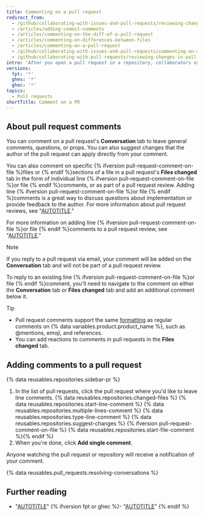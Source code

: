 ```yaml
---
title: Commenting on a pull request
redirect_from:
  - /github/collaborating-with-issues-and-pull-requests/reviewing-changes-in-pull-requests/commenting-on-a-pull-request
  - /articles/adding-commit-comments
  - /articles/commenting-on-the-diff-of-a-pull-request
  - /articles/commenting-on-differences-between-files
  - /articles/commenting-on-a-pull-request
  - /github/collaborating-with-issues-and-pull-requests/commenting-on-a-pull-request
  - /github/collaborating-with-pull-requests/reviewing-changes-in-pull-requests/commenting-on-a-pull-request
intro: 'After you open a pull request in a repository, collaborators or team members can comment on the comparison of files between the two specified branches, or leave general comments on the project as a whole.'
versions:
  fpt: '*'
  ghes: '*'
  ghec: '*'
topics:
  - Pull requests
shortTitle: Comment on a PR
---
```

## About pull request comments

You can comment on a pull request's **Conversation** tab to leave general comments, questions, or props. You can also suggest changes that the author of the pull request can apply directly from your comment.

You can also comment on specific {% ifversion pull-request-comment-on-file %}files or {% endif %}sections of a file in a pull request's **Files changed** tab in the form of individual line {% ifversion pull-request-comment-on-file %}or file {% endif %}comments, or as part of a pull request review. Adding line {% ifversion pull-request-comment-on-file %}or file {% endif %}comments is a great way to discuss questions about implementation or provide feedback to the author. For more information about pull request reviews, see "[AUTOTITLE](/pull-requests/collaborating-with-pull-requests/reviewing-changes-in-pull-requests/about-pull-request-reviews)."

For more information on adding line {% ifversion pull-request-comment-on-file %}or file {% endif %}comments to a pull request review, see "[AUTOTITLE](/pull-requests/collaborating-with-pull-requests/reviewing-changes-in-pull-requests/reviewing-proposed-changes-in-a-pull-request)."

> [!NOTE]
> If you reply to a pull request via email, your comment will be added on the **Conversation** tab and will not be part of a pull request review.

To reply to an existing line {% ifversion pull-request-comment-on-file %}or file {% endif %}comment, you'll need to navigate to the comment on either the **Conversation** tab or **Files changed** tab and add an additional comment below it.

> [!TIP]
> * Pull request comments support the same [formatting](/get-started/writing-on-github) as regular comments on {% data variables.product.product_name %}, such as @mentions, emoji, and references.
> * You can add reactions to comments in pull requests in the **Files changed** tab.

## Adding comments to a pull request

{% data reusables.repositories.sidebar-pr %}
1. In the list of pull requests, click the pull request where you'd like to leave line comments.
{% data reusables.repositories.changed-files %}
{% data reusables.repositories.start-line-comment %}
{% data reusables.repositories.multiple-lines-comment %}
{% data reusables.repositories.type-line-comment %}
{% data reusables.repositories.suggest-changes %}
{% ifversion pull-request-comment-on-file %}
{% data reusables.repositories.start-file-comment %}{% endif %}
1. When you're done, click **Add single comment**.

Anyone watching the pull request or repository will receive a notification of your comment.

{% data reusables.pull_requests.resolving-conversations %}

## Further reading

* "[AUTOTITLE](/get-started/writing-on-github)"
{% ifversion fpt or ghec %}- "[AUTOTITLE](/communities/maintaining-your-safety-on-github/reporting-abuse-or-spam)"
{% endif %}
